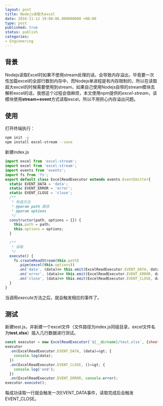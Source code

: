 ```yaml
---
layout: post
title: Nodejs读取大excel
date: 2016-11-12 19:08:06.000000000 +08:00
type: post
published: true
status: publish
categories:
- Engineering
---
```

## 背景
Nodejs读取Excel时如果不使用stream处理的话，会导致内存溢出，毕竟要一次性加载excel的全部行数到内存中，而Nodejs单进程是有内存限制的，所以在读取超大excel的时候需要使用到stream，如果自己使用Nodejs自带的stream模块去解析excel的话，我想这个过程会很麻烦，本文使用npm提供的*excel-stream*，该模块使用**stream+event**方式读取excel，所以不用担心内存溢出问题。

## 使用
打开终端执行：

```bash
npm init -y
npm install excel-stream --save
```

新建index.js

```javascript
import excel from 'excel-stream';
import excel from 'excel-stream';
import events from 'events';
import fs from 'fs';
export default class ExcelReadExecutor extends events.EventEmitter{
  static EVENT_DATA = 'data';
  static EVENT_ERROR = 'error';
  static EVENT_CLOSE = 'close';
  /**
   * 构造方法
   * @param path 路径
   * @param options
   */
  constructor(path, options = {}) {
    this.path = path;
    this.options = options;
  }

  /**
   * 读取
   */
  execute() {
    fs.createReadStream(this.path)
      .pipe(excel(this.options))
      .on('data', (data)=> this.emit(ExcelReadExecutor.EVENT_DATA, data))
      .on('error', (data)=> this.emit(ExcelReadExecutor.EVENT_ERROR, data))
      .on('close', (data)=> this.emit(ExcelReadExecutor.EVENT_CLOSE, data));
  }
}
```


当调用*execute*方法之后，就会触发相应的事件了。
## 测试
新建test.js，并新建一个excel文件（文件路径为index.js同级目录，excel文件名为**test.xlsx**）插入几行数据进行测试。

```javascript
const executor = new ExcelReadExecutor(`${__dirname}/test.xlsx`, {sheet: 'test'});
executor
  .on(ExcelReadExecutor.EVENT_DATA, (data)=&gt; {
    console.log(data);
  })
  .on(ExcelReadExecutor.EVENT_CLOSE, ()=&gt; {
    console.log('end');
  })
  .on(ExcelReadExecutor.EVENT_ERROR, console.error);
executor.execute();
```

每成功读取一行就会触发一次EVENT_DATA事件，读取完成后会触发EVENT_CLOSE。
